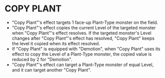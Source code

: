 
# COPY PLANT

*   "Copy Plant"'s effect targets 1 face-up Plant-Type monster on the field.
*   "Copy Plant"'s effect copies the current Level of the targeted monster when "Copy Plant"'s effect resolves. If the targeted monster's Level changes after "Copy Plant"'s effect has resolved, "Copy Plant" keeps the level it copied when its effect resolved.
*   If "Copy Plant" is equipped with "Demotion", when "Copy Plant" uses its effect to copy the Level of a Plant-Type monster, the copied value is reduced by 2 for "Demotion".
*   "Copy Plant"'s effect can target a Plant-Type monster of equal Level, and it can target another "Copy Plant".

  